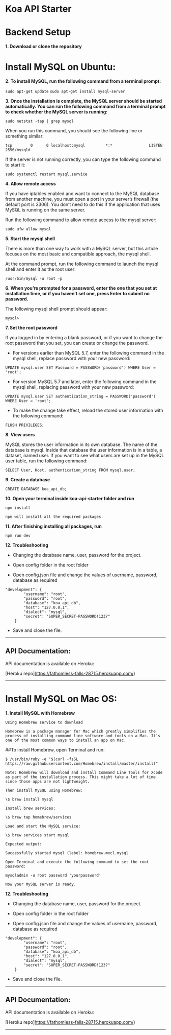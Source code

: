 # Koa API Starter

# Backend Setup

**1. Download or clone the repository**

# Install MySQL on Ubuntu:

**2. To install MySQL, run the following command from a terminal prompt:**

`sudo apt-get update`
`sudo apt-get install mysql-server`

**3. Once the installation is complete, the MySQL server should be started automatically. You can run the following command from a terminal prompt to check whether the MySQL server is running:**

`sudo netstat -tap | grep mysql`

When you run this command, you should see the following line or something similar:

```
tcp        0      0 localhost:mysql         *:*                LISTEN      2556/mysqld
```

If the server is not running correctly, you can type the following command to start it:

```
sudo systemctl restart mysql.service
```

**4. Allow remote access**

If you have iptables enabled and want to connect to the MySQL database from another machine, you must open a port in your server’s firewall (the default port is 3306). You don’t need to do this if the application that uses MySQL is running on the same server.

Run the following command to allow remote access to the mysql server:

`sudo ufw allow mysql`

**5. Start the mysql shell**

There is more than one way to work with a MySQL server, but this article focuses on the most basic and compatible approach, the mysql shell.

At the command prompt, run the following command to launch the mysql shell and enter it as the root user:

`/usr/bin/mysql -u root -p`

**6. When you’re prompted for a password, enter the one that you set at installation time, or if you haven’t set one, press Enter to submit no password.**

The following mysql shell prompt should appear:

```
mysql>
```

**7. Set the root password**

If you logged in by entering a blank password, or if you want to change the root password that you set, you can create or change the password.

- For versions earlier than MySQL 5.7, enter the following command in the mysql shell, replace password with your new password:

`UPDATE mysql.user SET Password = PASSWORD('password') WHERE User = 'root';`

- For version MySQL 5.7 and later, enter the following command in the mysql shell, replacing password with your new password:

`UPDATE mysql.user SET authentication_string = PASSWORD('password') WHERE User = 'root';`

- To make the change take effect, reload the stored user information with the following command:

`FLUSH PRIVILEGES;`

**8. View users**

MySQL stores the user information in its own database. The name of the database is mysql. Inside that database the user information is in a table, a dataset, named user. If you want to see what users are set up in the MySQL user table, run the following command:

`SELECT User, Host, authentication_string FROM mysql.user;`

**9. Create a database**

`CREATE DATABASE koa_api_db;`

**10. Open your terminal inside koa-api-starter folder and run**

`npm install`

    npm will install all the required packages.

**11. After finishing installing all packages, run**

`npm run dev`

**12. Troubleshooting**

- Changing the database name, user, password for the project.

- Open config folder in the root folder
- Open config.json file and change the values of username, password, database as required

```
"development": {
        "username": "root",
        "password": "root",
        "database": "koa_api_db",
        "host": "127.0.0.1",
        "dialect": "mysql",
        "secret": "SUPER_SECRET-PASSWORD!123?"
    }
```

- Save and close the file.

---

## API Documentation:

API documentation is available on Heroku:

[Heroku repo]https://fathomless-falls-28715.herokuapp.com/)


---

# Install MySQL on Mac OS:

**1. Install MySQL with Homebrew**

    Using Homebrew service to download

    Homebrew is a package manager for Mac which greatly simplifies the process of installing command line software and tools on a Mac. It’s one of the most common ways to install an app on Mac.

##To install Homebrew, open Terminal and run:

`$ /usr/bin/ruby -e "$(curl -fsSL https://raw.githubusercontent.com/Homebrew/install/master/install)"`

    Note: Homebrew will download and install Command Line Tools for Xcode as part of the installation process. This might take a lot of time since those apps are not lightweight.

    Then install MySQL using Homebrew:

`\$ brew install mysql`

    Install brew services:

`\$ brew tap homebrew/services`

    Load and start the MySQL service:

`\$ brew services start mysql`

    Expected output:

`Successfully started mysql (label: homebrew.mxcl.mysql`

    Open Terminal and execute the following command to set the root password:

`mysqladmin -u root password 'yourpassword'`

    Now your MySQL server is ready.

**12. Troubleshooting**

- Changing the database name, user, password for the project.

- Open config folder in the root folder
- Open config.json file and change the values of username, password, database as required

```
"development": {
        "username": "root",
        "password": "root",
        "database": "koa_api_db",
        "host": "127.0.0.1",
        "dialect": "mysql",
        "secret": "SUPER_SECRET-PASSWORD!123?"
    }
```

- Save and close the file.

---

## API Documentation:

API documentation is available on Heroku:

[Heroku repo]https://fathomless-falls-28715.herokuapp.com/)

---


